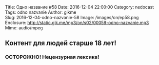 Title: Одно название #58
Date: 2016-12-04 22:00:00
Category: nedocast  
Tags: odno nazvanie
Author: gikme  
Slug: 2016-12-04-odno-nazvanie-58
Image: /images/on/ep58.png
Enclosure: http://static.gik.me/mp3/on/s02/00058-odno-nazvanie.mp3
Mime: audio/mpeg

## Контент для людей старше 18 лет!

### ОСТОРОЖНО! Нецензурная лексика!
